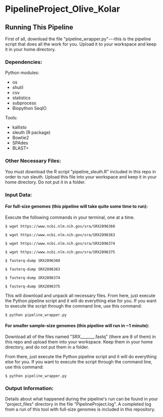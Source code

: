 # PipelineProject_Olive_Kolar

## Running This Pipeline

First of all, download the file "pipeline_wrapper.py"---this is the pipeline script that does all the work for you. Upload it to your workspace and keep it in your home directory.

### Dependencies:
Python modules:
- os
- shutil
- csv
- statistics
- subprocess
- Biopython SeqIO

Tools:
- kallisto
- sleuth (R package)
- Bowtie2
- SPAdes
- BLAST+

### Other Necessary Files:

You must download the R script "pipeline_sleuth.R" included in this repo in order to run sleuth. Upload this file into your workspace and keep it in your home directory. Do not put it in a folder.


### Input Data:

#### For full-size genomes (this pipeline will take quite some time to run):

Execute the following commands in your terminal, one at a time.

    $ wget https://www.ncbi.nlm.nih.gov/sra/SRX2896360
    
    $ wget https://www.ncbi.nlm.nih.gov/sra/SRX2896363
    
    $ wget https://www.ncbi.nlm.nih.gov/sra/SRX2896374
    
    $ wget https://www.ncbi.nlm.nih.gov/sra/SRX2896375
    
    $ fasterq-dump SRX2896360
    
    $ fasterq-dump SRX2896363
    
    $ fasterq-dump SRX2896374
    
    $ fasterq-dump SRX2896375

This will download and unpack all necessary files. From here, just execute the Python pipeline script and it will do everything else for you. If you want to execute the script through the command line, use this command:

    $ python pipeline_wrapper.py



#### For smaller sample-size genomes (this pipeline will run in ~1 minute):

Download all of the files named "SRX_______.fastq" (there are 8 of them) in this repo and upload them into your workspace. Keep them in your home directory, and do not put them in a folder.

From there, just execute the Python pipeline script and it will do everything else for you. If you want to execute the script through the command line, use this command:

    $ python pipeline_wrapper.py



### Output Information:

Details about what happened during the pipeline's run can be found in your "project_files" directory in the file "PipelineProject.log". A completed log from a run of this tool with full-size genomes is included in this repository.
